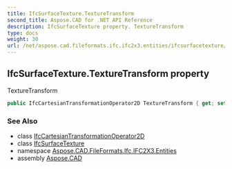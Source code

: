 ```yaml
---
title: IfcSurfaceTexture.TextureTransform
second_title: Aspose.CAD for .NET API Reference
description: IfcSurfaceTexture property. TextureTransform
type: docs
weight: 30
url: /net/aspose.cad.fileformats.ifc.ifc2x3.entities/ifcsurfacetexture/texturetransform/
---
```

## IfcSurfaceTexture.TextureTransform property

TextureTransform

```csharp
public IfcCartesianTransformationOperator2D TextureTransform { get; set; }
```

### See Also

* class [IfcCartesianTransformationOperator2D](../../ifccartesiantransformationoperator2d/)
* class [IfcSurfaceTexture](../)
* namespace [Aspose.CAD.FileFormats.Ifc.IFC2X3.Entities](../../ifcsurfacetexture/)
* assembly [Aspose.CAD](../../../)


